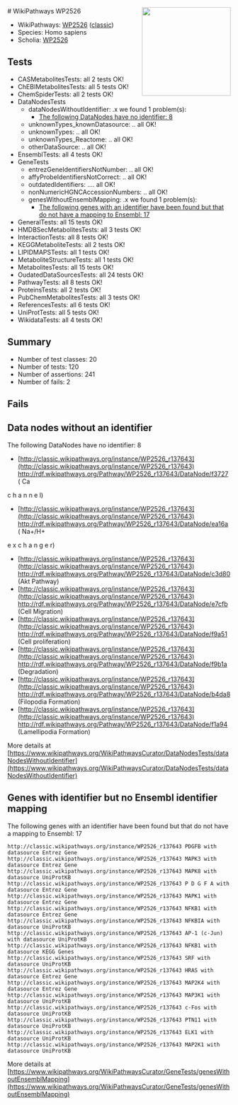 <img style="float: right; width: 200px" src="https://upload.wikimedia.org/wikipedia/commons/thumb/8/83/Wplogo_with_text_500.png/640px-Wplogo_with_text_500.png" />
# WikiPathways WP2526

* WikiPathways: [WP2526](https://wikipathways.org/pathways/WP2526) ([classic](https://classic.wikipathways.org/instance/WP2526))
* Species: Homo sapiens
* Scholia: [WP2526](https://scholia.toolforge.org/wikipathways/WP2526)
## Tests
* CASMetabolitesTests: all 2 tests OK!
* ChEBIMetabolitesTests: all 5 tests OK!
* ChemSpiderTests: all 2 tests OK!
* DataNodesTests
    * dataNodesWithoutIdentifier: .x we found 1 problem(s):
        * [The following DataNodes have no identifier: 8](#d2d32fa7)
    * unknownTypes_knownDatasource: .. all OK!
    * unknownTypes: .. all OK!
    * unknownTypes_Reactome: .. all OK!
    * otherDataSource: .. all OK!
* EnsemblTests: all 4 tests OK!
* GeneTests
    * entrezGeneIdentifiersNotNumber: .. all OK!
    * affyProbeIdentifiersNotCorrect: .. all OK!
    * outdatedIdentifiers: .... all OK!
    * nonNumericHGNCAccessionNumbers: .. all OK!
    * genesWithoutEnsemblMapping: .x we found 1 problem(s):
        * [The following genes with an identifier have been found but that do not have a mapping to Ensembl: 17](#c4e54314)
* GeneralTests: all 15 tests OK!
* HMDBSecMetabolitesTests: all 3 tests OK!
* InteractionTests: all 8 tests OK!
* KEGGMetaboliteTests: all 2 tests OK!
* LIPIDMAPSTests: all 1 tests OK!
* MetaboliteStructureTests: all 1 tests OK!
* MetabolitesTests: all 15 tests OK!
* OudatedDataSourcesTests: all 24 tests OK!
* PathwayTests: all 8 tests OK!
* ProteinsTests: all 2 tests OK!
* PubChemMetabolitesTests: all 3 tests OK!
* ReferencesTests: all 6 tests OK!
* UniProtTests: all 5 tests OK!
* WikidataTests: all 4 tests OK!


## Summary

* Number of test classes: 20
* Number of tests: 120
* Number of assertions: 241
* Number of fails: 2

## Fails

<a name="d2d32fa7" />

## Data nodes without an identifier

The following DataNodes have no identifier: 8

* [http://classic.wikipathways.org/instance/WP2526_r137643](http://classic.wikipathways.org/instance/WP2526_r137643) http://rdf.wikipathways.org/Pathway/WP2526_r137643/DataNode/f3727 (
Ca

c
h
a
n
n
e
l)
* [http://classic.wikipathways.org/instance/WP2526_r137643](http://classic.wikipathways.org/instance/WP2526_r137643) http://rdf.wikipathways.org/Pathway/WP2526_r137643/DataNode/ea16a (
Na+/H+

e
x
c
h
a
n
g
e
r)
* [http://classic.wikipathways.org/instance/WP2526_r137643](http://classic.wikipathways.org/instance/WP2526_r137643) http://rdf.wikipathways.org/Pathway/WP2526_r137643/DataNode/c3d80 (Akt
Pathway)
* [http://classic.wikipathways.org/instance/WP2526_r137643](http://classic.wikipathways.org/instance/WP2526_r137643) http://rdf.wikipathways.org/Pathway/WP2526_r137643/DataNode/e7cfb (Cell Migration)
* [http://classic.wikipathways.org/instance/WP2526_r137643](http://classic.wikipathways.org/instance/WP2526_r137643) http://rdf.wikipathways.org/Pathway/WP2526_r137643/DataNode/f9a51 (Cell proliferation)
* [http://classic.wikipathways.org/instance/WP2526_r137643](http://classic.wikipathways.org/instance/WP2526_r137643) http://rdf.wikipathways.org/Pathway/WP2526_r137643/DataNode/f9b1a (Degradation)
* [http://classic.wikipathways.org/instance/WP2526_r137643](http://classic.wikipathways.org/instance/WP2526_r137643) http://rdf.wikipathways.org/Pathway/WP2526_r137643/DataNode/b4da8 (Filopodia
Formation)
* [http://classic.wikipathways.org/instance/WP2526_r137643](http://classic.wikipathways.org/instance/WP2526_r137643) http://rdf.wikipathways.org/Pathway/WP2526_r137643/DataNode/f1a94 (Lamellipodia
Formation)


More details at [https://www.wikipathways.org/WikiPathwaysCurator/DataNodesTests/dataNodesWithoutIdentifier](https://www.wikipathways.org/WikiPathwaysCurator/DataNodesTests/dataNodesWithoutIdentifier)

<a name="c4e54314" />

## Genes with identifier but no Ensembl identifier mapping

The following genes with an identifier have been found but that do not have a mapping to Ensembl: 17
```
http://classic.wikipathways.org/instance/WP2526_r137643 PDGFB with datasource Entrez Gene
http://classic.wikipathways.org/instance/WP2526_r137643 MAPK3 with datasource Entrez Gene
http://classic.wikipathways.org/instance/WP2526_r137643 MAPK8 with datasource UniProtKB
http://classic.wikipathways.org/instance/WP2526_r137643 P D G F A with datasource Entrez Gene
http://classic.wikipathways.org/instance/WP2526_r137643 MAPK1 with datasource Entrez Gene
http://classic.wikipathways.org/instance/WP2526_r137643 NFKB1 with datasource Entrez Gene
http://classic.wikipathways.org/instance/WP2526_r137643 NFKBIA with datasource UniProtKB
http://classic.wikipathways.org/instance/WP2526_r137643 AP-1 (c-Jun) with datasource UniProtKB
http://classic.wikipathways.org/instance/WP2526_r137643 NFKB1 with datasource KEGG Genes
http://classic.wikipathways.org/instance/WP2526_r137643 SRF with datasource UniProtKB
http://classic.wikipathways.org/instance/WP2526_r137643 HRAS with datasource Entrez Gene
http://classic.wikipathways.org/instance/WP2526_r137643 MAP2K4 with datasource Entrez Gene
http://classic.wikipathways.org/instance/WP2526_r137643 MAP3K1 with datasource UniProtKB
http://classic.wikipathways.org/instance/WP2526_r137643 c-Fos with datasource UniProtKB
http://classic.wikipathways.org/instance/WP2526_r137643 PTN11 with datasource UniProtKB
http://classic.wikipathways.org/instance/WP2526_r137643 ELK1 with datasource UniProtKB
http://classic.wikipathways.org/instance/WP2526_r137643 MAP2K1 with datasource UniProtKB
```

More details at [https://www.wikipathways.org/WikiPathwaysCurator/GeneTests/genesWithoutEnsemblMapping](https://www.wikipathways.org/WikiPathwaysCurator/GeneTests/genesWithoutEnsemblMapping)

